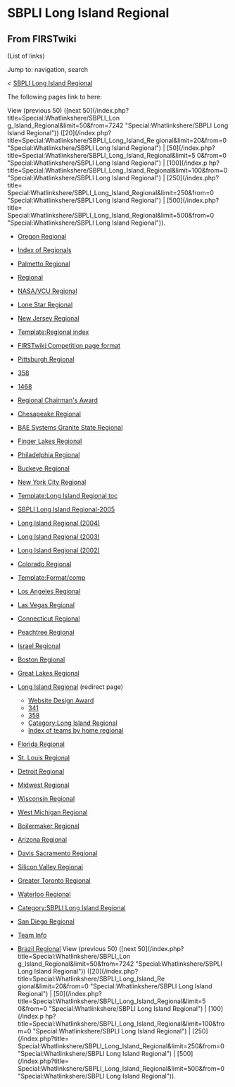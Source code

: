 # SBPLI Long Island Regional

## From FIRSTwiki

(List of links)

Jump to: navigation, search

< [SBPLI Long Island Regional](/index.php?title=SBPLI_Long_Island_Regional&redirect=no "SBPLI Long
Island Regional")

The following pages link to here:

View (previous 50) ([next 50](/index.php?title=Special:Whatlinkshere/SBPLI_Lon
g_Island_Regional&limit=50&from=7242 "Special:Whatlinkshere/SBPLI Long Island
Regional")) ([20](/index.php?title=Special:Whatlinkshere/SBPLI_Long_Island_Re
gional&limit=20&from=0 "Special:Whatlinkshere/SBPLI Long Island Regional") | [50](/index.php?title=Special:Whatlinkshere/SBPLI_Long_Island_Regional&limit=5
0&from=0 "Special:Whatlinkshere/SBPLI Long Island Regional") | [100](/index.p
hp?title=Special:Whatlinkshere/SBPLI_Long_Island_Regional&limit=100&from=0 "Special:Whatlinkshere/SBPLI Long Island Regional") | [250](/index.php?title=
Special:Whatlinkshere/SBPLI_Long_Island_Regional&limit=250&from=0 "Special:Whatlinkshere/SBPLI Long Island Regional") | [500](/index.php?title=
Special:Whatlinkshere/SBPLI_Long_Island_Regional&limit=500&from=0 "Special:Whatlinkshere/SBPLI Long Island Regional")).

- [Oregon Regional](Oregon_Regional "Oregon Regional")
- [Index of Regionals](Index_of_Regionals "Index of Regionals")
- [Palmetto Regional](Palmetto_Regional "Palmetto Regional")
- [Regional](Regional "Regional")
- [NASA/VCU Regional](NASA/VCU_Regional "NASA/VCU Regional")
- [Lone Star Regional](Lone_Star_Regional "Lone Star Regional")
- [New Jersey Regional](New_Jersey_Regional "New Jersey Regional")
- [Template:Regional index](Template:Regional_index "Template:Regional index")
- [FIRSTwiki:Competition page format](FIRSTwiki:Competition_page_format "FIRSTwiki:Competition page format")
- [Pittsburgh Regional](Pittsburgh_Regional "Pittsburgh Regional")
- [358](358 "358")
- [1468](1468 "1468")
- [Regional Chairman's Award](Regional_Chairman%27s_Award "Regional Chairman's Award")
- [Chesapeake Regional](Chesapeake_Regional "Chesapeake Regional")
- [BAE Systems Granite State Regional](BAE_Systems_Granite_State_Regional "BAE Systems Granite State Regional")
- [Finger Lakes Regional](Finger_Lakes_Regional "Finger Lakes Regional")
- [Philadelphia Regional](Philadelphia_Regional "Philadelphia Regional")
- [Buckeye Regional](Buckeye_Regional "Buckeye Regional")
- [New York City Regional](New_York_City_Regional "New York City Regional")
- [Template:Long Island Regional toc](Template:Long_Island_Regional_toc "Template:Long Island Regional toc")
- [SBPLI Long Island Regional-2005](SBPLI_Long_Island_Regional-2005 "SBPLI Long Island Regional-2005")
- [Long Island Regional (2004)](Long_Island_Regional_%282004%29 "Long Island Regional \(2004\)")
- [Long Island Regional (2003)](Long_Island_Regional_%282003%29 "Long Island Regional \(2003\)")
- [Long Island Regional (2002)](Long_Island_Regional_%282002%29 "Long Island Regional \(2002\)")
- [Colorado Regional](Colorado_Regional "Colorado Regional")
- [Template:Format/comp](Template:Format/comp "Template:Format/comp")
- [Los Angeles Regional](Los_Angeles_Regional "Los Angeles Regional")
- [Las Vegas Regional](Las_Vegas_Regional "Las Vegas Regional")
- [Connecticut Regional](Connecticut_Regional "Connecticut Regional")
- [Peachtree Regional](Peachtree_Regional "Peachtree Regional")
- [Israel Regional](Israel_Regional "Israel Regional")
- [Boston Regional](Boston_Regional "Boston Regional")
- [Great Lakes Regional](Great_Lakes_Regional "Great Lakes Regional")
- [Long Island Regional](/index.php?title=Long_Island_Regional&redirect=no "Long Island Regional") (redirect page) 

  - [Website Design Award](Website_Design_Award "Website Design Award")
  - [341](341 "341")
  - [358](358 "358")
  - [Category:Long Island Regional](Category:Long_Island_Regional "Category:Long Island Regional")
  - [Index of teams by home regional](Index_of_teams_by_home_regional "Index of teams by home regional")

- [Florida Regional](Florida_Regional "Florida Regional")
- [St. Louis Regional](St._Louis_Regional "St. Louis Regional")
- [Detroit Regional](Detroit_Regional "Detroit Regional")
- [Midwest Regional](Midwest_Regional "Midwest Regional")
- [Wisconsin Regional](Wisconsin_Regional "Wisconsin Regional")
- [West Michigan Regional](West_Michigan_Regional "West Michigan Regional")
- [Boilermaker Regional](Boilermaker_Regional "Boilermaker Regional")
- [Arizona Regional](Arizona_Regional "Arizona Regional")
- [Davis Sacramento Regional](Davis_Sacramento_Regional "Davis Sacramento Regional")
- [Silicon Valley Regional](Silicon_Valley_Regional "Silicon Valley Regional")
- [Greater Toronto Regional](Greater_Toronto_Regional "Greater Toronto Regional")
- [Waterloo Regional](Waterloo_Regional "Waterloo Regional")
- [Category:SBPLI Long Island Regional](Category:SBPLI_Long_Island_Regional "Category:SBPLI Long Island Regional")
- [San Diego Regional](San_Diego_Regional "San Diego Regional")
- [Team Info](Team_Info "Team Info")
- [Brazil Regional](Brazil_Regional "Brazil Regional") View (previous 50) ([next 50](/index.php?title=Special:Whatlinkshere/SBPLI_Lon
  g_Island_Regional&limit=50&from=7242 "Special:Whatlinkshere/SBPLI Long Island
  Regional")) ([20](/index.php?title=Special:Whatlinkshere/SBPLI_Long_Island_Re
  gional&limit=20&from=0 "Special:Whatlinkshere/SBPLI Long Island Regional") | [50](/index.php?title=Special:Whatlinkshere/SBPLI_Long_Island_Regional&limit=5
  0&from=0 "Special:Whatlinkshere/SBPLI Long Island Regional") | [100](/index.p
  hp?title=Special:Whatlinkshere/SBPLI_Long_Island_Regional&limit=100&from=0 "Special:Whatlinkshere/SBPLI Long Island Regional") | [250](/index.php?title=
  Special:Whatlinkshere/SBPLI_Long_Island_Regional&limit=250&from=0 "Special:Whatlinkshere/SBPLI Long Island Regional") | [500](/index.php?title=
  Special:Whatlinkshere/SBPLI_Long_Island_Regional&limit=500&from=0 "Special:Whatlinkshere/SBPLI Long Island Regional")).
